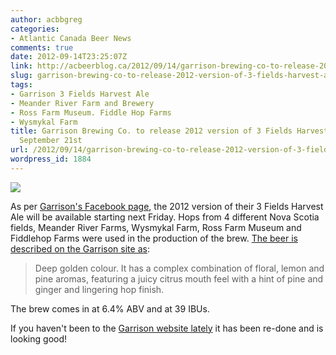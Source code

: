 ```yaml
---
author: acbbgreg
categories:
- Atlantic Canada Beer News
comments: true
date: 2012-09-14T23:25:07Z
link: http://acbeerblog.ca/2012/09/14/garrison-brewing-co-to-release-2012-version-of-3-fields-harvest-ale-friday-september-21st/
slug: garrison-brewing-co-to-release-2012-version-of-3-fields-harvest-ale-friday-september-21st
tags:
- Garrison 3 Fields Harvest Ale
- Meander River Farm and Brewery
- Ross Farm Museum. Fiddle Hop Farms
- Wysmykal Farm
title: Garrison Brewing Co. to release 2012 version of 3 Fields Harvest Ale Friday,
  September 21st
url: /2012/09/14/garrison-brewing-co-to-release-2012-version-of-3-fields-harvest-ale-friday-september-21st/
wordpress_id: 1884
---
```


[![](http://acbeerblog.ca/wp-content/uploads/2012/09/3-fields.png)](http://acbeerblog.ca/wp-content/uploads/2012/09/3-fields.png)

As per [Garrison's Facebook page](http://www.facebook.com/garrisonbrewing), the 2012 version of their 3 Fields Harvest Ale will be available starting next Friday.  Hops from 4 different Nova Scotia fields, Meander River Farms, Wysmykal Farm, Ross Farm Museum and Fiddlehop Farms were used in the production of the brew.  [The beer is described on the Garrison site as](http://adminpanel.garrisonbrewing.com/accounts/garrison/websites/garrisonbrewing.com/module_files/brewery/beer_group/4/beer/22.pdf):


<blockquote>Deep golden colour.  It has a complex combination of floral, lemon and pine aromas, featuring a juicy citrus mouth feel with a hint of pine and ginger and lingering hop finish.</blockquote>


The brew comes in at 6.4% ABV and at 39 IBUs.

If you haven't been to the [Garrison website lately](http://www.garrisonbrewing.com/) it has been re-done and is looking good!
